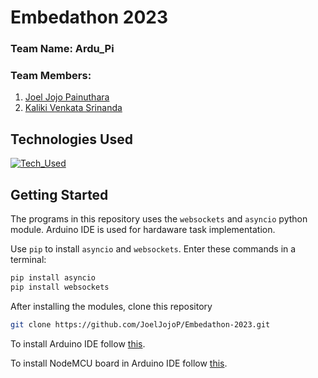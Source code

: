 # Embedathon 2023

### Team Name: Ardu_Pi
### Team Members:

1. [Joel Jojo Painuthara](https://github.com/JoelJojoP)
2. [Kaliki Venkata Srinanda](https://github.com/srinandakv)

## Technologies Used

[![Tech_Used](https://skillicons.dev/icons?i=py,arduino&theme=dark)](https://skillicons.dev)

## Getting Started

The programs in this repository uses the ```websockets``` and ```asyncio``` python module. Arduino IDE is used for hardaware task implementation. 

Use ```pip``` to install ```asyncio``` and ```websockets```. Enter these commands in a terminal:

```bash
pip install asyncio
pip install websockets
```

After installing the modules, clone this repository

```bash
git clone https://github.com/JoelJojoP/Embedathon-2023.git
```

To install Arduino IDE follow [this](https://support.arduino.cc/hc/en-us/articles/360019833020-Download-and-install-Arduino-IDE).

To install NodeMCU board in Arduino IDE follow [this](https://lastminuteengineers.com/esp8266-nodemcu-arduino-tutorial/).
